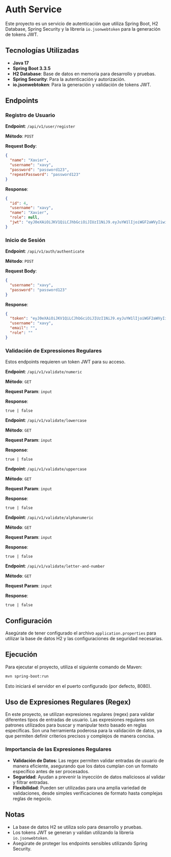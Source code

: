# Auth Service

Este proyecto es un servicio de autenticación que utiliza Spring Boot, H2 Database, Spring Security y la librería
`io.jsonwebtoken` para la generación de tokens JWT.

## Tecnologías Utilizadas

- **Java 17**
- **Spring Boot 3.3.5**
- **H2 Database**: Base de datos en memoria para desarrollo y pruebas.
- **Spring Security**: Para la autenticación y autorización.
- **io.jsonwebtoken**: Para la generación y validación de tokens JWT.

## Endpoints

### Registro de Usuario

**Endpoint**: `/api/v1/user/register`

**Método**: `POST`

**Request Body**:

```json
{
  "name": "Xavier",
  "username": "xavy",
  "password": "password123",
  "repeatPassword": "password123"
}
```

**Response**:

```json
{
  "id": 4,
  "username": "xavy",
  "name": "Xavier",
  "role": null,
  "jwt": "eyJ0eXAiOiJKV1QiLCJhbGciOiJIUzI1NiJ9.eyJuYW1lIjoiWGF2aWVyIiwiYXV0aG9yaXRpZXMiOltdLCJzdWIiOiJ4YXZ5IiwiaWF0IjoxNzMwNzc2MzQxLCJleHAiOjE3MzA3NzgxNDF9.1KE23eriqmC4hAQFh38jcj9_d1PnsVy_8dWIVuMDS_I"
}
```

### Inicio de Sesión

**Endpoint**: `/api/v1/auth/authenticate`

**Método**: `POST`

**Request Body**:

```json
{
  "username": "xavy",
  "password": "password123"
}
```

**Response**:

```json
{
  "token": "eyJ0eXAiOiJKV1QiLCJhbGciOiJIUzI1NiJ9.eyJuYW1lIjoiWGF2aWVyIiwiYXV0aG9yaXRpZXMiOltdLCJzdWIiOiJ4YXZ5IiwiaWF0IjoxNzMwNzc1NjYzLCJleHAiOjE3MzA3Nzc0NjN9.KZssifsThRilfzXOTphnv0wriZ4sx1o10acmlevMNhw",
  "username": "xavy",
  "email": "",
  "role": ""
}
```

### Validación de Expressiones Regulares

Estos endpoints requieren un token JWT para su acceso.

**Endpoint**: `/api/v1/validate/numeric`

**Método**: `GET`

**Request Param**: `input`

**Response**:

```boolean
true | false
```

**Endpoint**: `/api/v1/validate/lowercase`

**Método**: `GET`

**Request Param**: `input`

**Response**:

```boolean
true | false
```

**Endpoint**: `/api/v1/validate/uppercase`

**Método**: `GET`

**Request Param**: `input`

**Response**:

```boolean
true | false
```

**Endpoint**: `/api/v1/validate/alphanumeric`

**Método**: `GET`

**Request Param**: `input`

**Response**:

```boolean
true | false
```

**Endpoint**: `/api/v1/validate/letter-and-number`

**Método**: `GET`

**Request Param**: `input`

**Response**:

```boolean
true | false
```

## Configuración

Asegúrate de tener configurado el archivo `application.properties` para utilizar la base de datos H2 y las configuraciones de seguridad necesarias.

## Ejecución

Para ejecutar el proyecto, utiliza el siguiente comando de Maven:

```bash
mvn spring-boot:run
```

Esto iniciará el servidor en el puerto configurado (por defecto, 8080).


## Uso de Expresiones Regulares (Regex)

En este proyecto, se utilizan expresiones regulares (regex) para validar diferentes tipos de entradas de usuario. Las expresiones regulares son patrones utilizados para buscar y manipular texto basado en reglas específicas. Son una herramienta poderosa para la validación de datos, ya que permiten definir criterios precisos y complejos de manera concisa.

### Importancia de las Expresiones Regulares

- **Validación de Datos**: Las regex permiten validar entradas de usuario de manera eficiente, asegurando que los datos cumplan con un formato específico antes de ser procesados.
- **Seguridad**: Ayudan a prevenir la inyección de datos maliciosos al validar y filtrar entradas.
- **Flexibilidad**: Pueden ser utilizadas para una amplia variedad de validaciones, desde simples verificaciones de formato hasta complejas reglas de negocio.


## Notas

- La base de datos H2 se utiliza solo para desarrollo y pruebas.
- Los tokens JWT se generan y validan utilizando la librería `io.jsonwebtoken`.
- Asegúrate de proteger los endpoints sensibles utilizando Spring Security.
